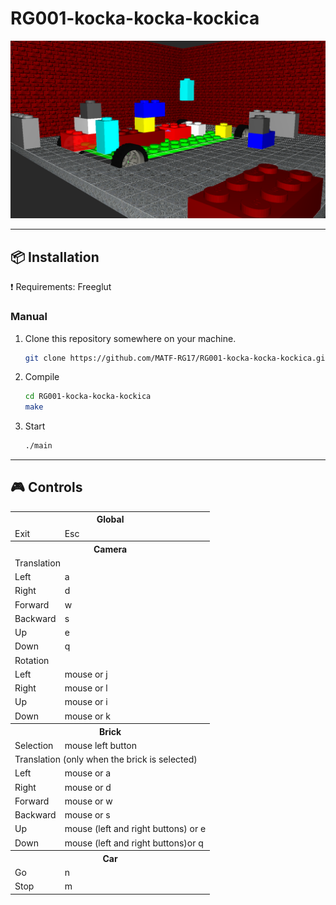 # RG001-kocka-kocka-kockica

![Could not be displayed](screenshots/img_6_date_06.01.2018.png?raw=true "kocka kocka kockica")

***
## :package: Installation
:exclamation: Requirements: Freeglut 

### Manual

1. Clone this repository somewhere on your machine.

    ```sh
    git clone https://github.com/MATF-RG17/RG001-kocka-kocka-kockica.git ~/

    ```
2. Compile

    ```sh
    cd RG001-kocka-kocka-kockica
	make

    ```

3. Start

    ```sh
	./main

    ```

***

## :video_game: Controls

<table>
  <tr>
    <th colspan="2">Global</th>
  </tr>
  <tr>
    <td>Exit</td><td>Esc</td>
  </tr>

  <tr>
    <th colspan="2">Camera</th>
  </tr>
  <tr>
    <td colspan="2">Translation</td>
  </tr>
  <tr>
    <td>Left</td><td>a</td>
  </tr>
  <tr>
    <td>Right</td><td>d</td>
  </tr>
  <tr>
    <td>Forward</td><td>w</td>
  </tr>
  <tr>
    <td>Backward</td><td>s</td>
  </tr>
  <tr>
    <td>Up</td><td>e</td>
  </tr>
  <tr>
    <td>Down</td><td>q</td>
  </tr>
  <tr>
    <td colspan="2">Rotation</td>
  </tr>
  <tr>
    <td>Left</td><td>mouse or j</td>
  </tr>
  <tr>
    <td>Right</td><td>mouse or l</td>
  </tr>
  <tr>
    <td>Up</td><td>mouse or i</td>
  </tr>
  <tr>
    <td>Down</td><td>mouse or k</td>
  </tr>

  <tr>
    <th colspan="2">Brick</th>
  </tr>
  <tr>
    <td>Selection</td><td>mouse left button</td>
  </tr>
  <tr>
    <td colspan="2">Translation (only when the brick is selected)</td>
  </tr>
  <tr>
    <td>Left</td><td>mouse or a</td>
  </tr>
  <tr>
    <td>Right</td><td>mouse or d</td>
  </tr>
  <tr>
    <td>Forward</td><td>mouse or w</td>
  </tr>
  <tr>
    <td>Backward</td><td>mouse or s</td>
  </tr>
  <tr>
    <td>Up</td><td>mouse (left and right buttons) or e</td>
  </tr>
  <tr>
    <td>Down</td><td>mouse (left and right buttons)or q</td>
  </tr>

  <tr>
    <th colspan="2">Car</th>
  </tr>
  <tr>
    <td>Go</td><td>n</td>
  </tr>
  <tr>
    <td>Stop</td><td>m</td>
  </tr>
</table>
